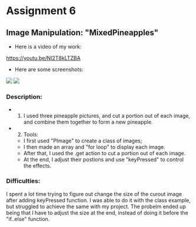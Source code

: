 # Assignment 6
## Image Manipulation: "MixedPineapples"
- Here is a video of my work:

<https://youtu.be/NI2T8kLTZBA>

- Here are some screenshots:

![]("MP1.png")
![]("MP2.png")

### Description:
- 1) I used three pineapple pictures, and cut a portion out of each image, and combine them together to form a new pineapple.
- 2) Tools: 
  - I first used "PImage" to create a class of images; 
  - I then made an array and "for loop" to display each image.
  - After that, I used the .get action to cut a portion out of each image.
  - At the end, I adjust their postions and use "keyPressed" to control the effects. 
### Difficulties:
I spent a lot time trying to figure out change the size of the curout image after adding keyPressed function. 
I was able to do it with the class example, but struggled to achieve the same with my project. 
The probelm ended up being that I have to adjust the size at the end, instead of doing it before the "if..else" function. 

